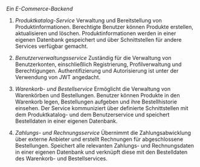 *Ein E-Commerce-Backend*
1. *Produktkatalog-Service*
   Verwaltung und Bereitstellung von Produktinformationen. Berechtigte Benutzer können Produkte erstellen, aktualisieren und löschen. Produktinformationen werden in einer eigenen Datenbank gespeichert und über Schnittstellen für andere
   Services verfügbar gemacht.


2. *Benutzerverwaltungsservice*
   Zuständig für die Verwaltung von Benutzerkonten, einschließlich Registrierung, Profilverwaltung und Berechtigungen.
   Authentifizierung und Autorisierung ist unter der Verwendung von JWT angedacht.


3. *Warenkorb- und Bestellservice*
   Ermöglicht die Verwaltung von Warenkörben und Bestellungen. Benutzer können Produkte in den Warenkorb legen, Bestellungen aufgeben und ihre Bestellhistorie einsehen. Der Service kommuniziert über definierte Schnittstellen mit dem Produktkatalog- und dem Benutzerservice und speichert Bestelldaten in einer eigenen Datenbank.


5. *Zahlungs- und Rechnungsservice*
   Übernimmt die Zahlungsabwicklung über externe Anbieter und erstellt Rechnungen für abgeschlossene Bestellungen.
   Speichert alle relevanten Zahlungs- und Rechnungsdaten in einer eigenen Datenbank und verknüpft diese mit den
   Bestelldaten des Warenkorb- und Bestellservices.